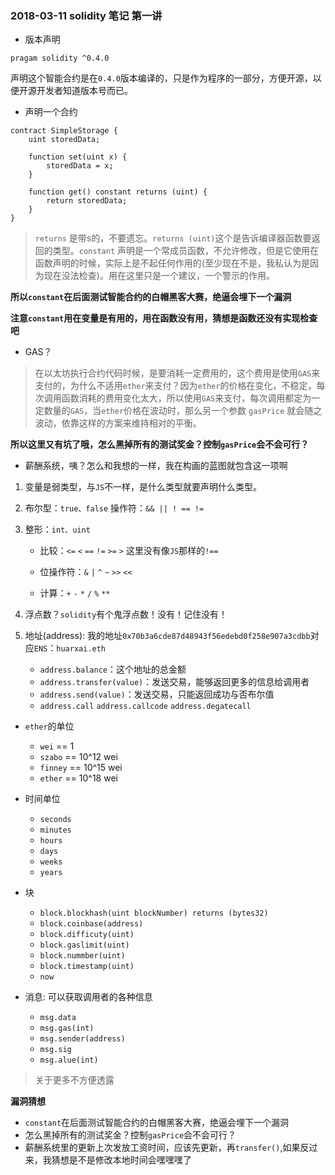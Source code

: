 ### 2018-03-11 solidity 笔记  第一讲


+ 版本声明

```
pragam solidity ^0.4.0
```

声明这个智能合约是在`0.4.0`版本编译的，只是作为程序的一部分，方便开源，以便开源开发者知道版本号而已。

+ 声明一个合约

```
contract SimpleStorage {
    uint storedData;

    function set(uint x) {
        storedData = x;
    }

    function get() constant returns (uint) {
        return storedData;
    }
}
```

> `returns` 是带s的，不要遗忘。`returns (uint)`这个是告诉编译器函数要返回的类型。`constant` 声明是一个常成员函数，不允许修改，但是它使用在函数声明的时候，实际上是不起任何作用的(至少现在不是，我私认为是因为现在没法检查)。用在这里只是一个建议，一个警示的作用。

**所以`constant`在后面测试智能合约的白帽黑客大赛，绝逼会埋下一个漏洞**

**注意`constant`用在变量是有用的，用在函数没有用，猜想是函数还没有实现检查吧**

+ GAS？

> 在以太坊执行合约代码时候，是要消耗一定费用的，这个费用是使用`GAS`来支付的，为什么不适用`ether`来支付？因为`ether`的价格在变化，不稳定，每次调用函数消耗的费用变化太大，所以使用`GAS`来支付，每次调用都定为一定数量的`GAS`，当`ether`价格在波动时，那么另一个参数 `gasPrice` 就会随之波动，依靠这样的方案来维持相对的平衡。

**所以这里又有坑了哦，怎么黑掉所有的测试奖金？控制`gasPrice`会不会可行？**

+ 薪酬系统，咦？怎么和我想的一样，我在构画的蓝图就包含这一项啊

1. 变量是弱类型，与`JS`不一样，是什么类型就要声明什么类型。

2. 布尔型：`true、false` 操作符：`&& || ! == !=`

3. 整形：`int、uint`
	
	* 比较：`<=` `<` `==` `!=` `>=` `>` 这里没有像`JS`那样的`!==`
	
	* 位操作符：`&` `|` `^` `~` `>>` `<<`
	
	* 计算：`+` `-` `*` `/` `%` `**`
	
4. 浮点数？`solidity`有个鬼浮点数！没有！记住没有！

5. 地址(address): 我的地址`0x70b3a6cde87d48943f56edebd0f258e907a3cdbb`对应`ENS`：`huarxai.eth`
	
	* `address.balance`：这个地址的总金额
	* `address.transfer(value)`：发送交易，能够返回更多的信息给调用者
	* `address.send(value)`：发送交易，只能返回成功与否布尔值
	* `address.call` `address.callcode` `address.degatecall`

+ `ether`的单位
	* `wei`  == 1
	* `szabo` == 10^12 wei
	* `finney` == 10^15 wei
	* `ether` == 10^18 wei

+ 时间单位
	* `seconds`
	* `minutes`
	* `hours`
	* `days`
	* `weeks`
	* `years`
	
+ 块
	* `block.blockhash(uint blockNumber) returns (bytes32)`
	* `block.coinbase(address)`
	* `block.difficuty(uint)`
	* `block.gaslimit(uint)`
	* `block.nummber(uint)`
	* `block.timestamp(uint)`
	* `now`

+ 消息: 可以获取调用者的各种信息
	* `msg.data`
	* `msg.gas(int)`
	* `msg.sender(address)`
	* `msg.sig`
	* `msg.alue(int)`

> 关于更多不方便透露


	
**漏洞猜想**

+ `constant`在后面测试智能合约的白帽黑客大赛，绝逼会埋下一个漏洞
+ 怎么黑掉所有的测试奖金？控制`gasPrice`会不会可行？
+ 薪酬系统里的更新上次发放工资时间，应该先更新，再`transfer()`,如果反过来，我猜想是不是修改本地时间会嘿嘿嘿了